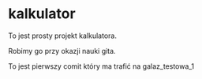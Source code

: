 # kalkulator

To jest prosty projekt kalkulatora.

Robimy go przy okazji nauki gita.

To jest pierwszy comit który ma trafić na galaz_testowa_1
